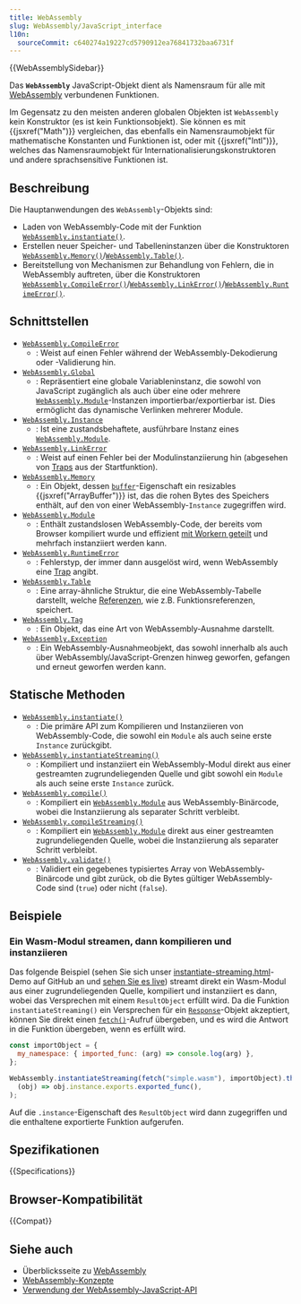 ```yaml
---
title: WebAssembly
slug: WebAssembly/JavaScript_interface
l10n:
  sourceCommit: c640274a19227cd5790912ea76841732baa6731f
---
```


{{WebAssemblySidebar}}

Das **`WebAssembly`** JavaScript-Objekt dient als Namensraum für alle mit [WebAssembly](/de/docs/WebAssembly) verbundenen Funktionen.

Im Gegensatz zu den meisten anderen globalen Objekten ist `WebAssembly` kein Konstruktor (es ist kein Funktionsobjekt). Sie können es mit {{jsxref("Math")}} vergleichen, das ebenfalls ein Namensraumobjekt für mathematische Konstanten und Funktionen ist, oder mit {{jsxref("Intl")}}, welches das Namensraumobjekt für Internationalisierungskonstruktoren und andere sprachsensitive Funktionen ist.

## Beschreibung

Die Hauptanwendungen des `WebAssembly`-Objekts sind:

- Laden von WebAssembly-Code mit der Funktion [`WebAssembly.instantiate()`](/de/docs/WebAssembly/JavaScript_interface/instantiate_static).
- Erstellen neuer Speicher- und Tabelleninstanzen über die Konstruktoren [`WebAssembly.Memory()`](/de/docs/WebAssembly/JavaScript_interface/Memory)/[`WebAssembly.Table()`](/de/docs/WebAssembly/JavaScript_interface/Table).
- Bereitstellung von Mechanismen zur Behandlung von Fehlern, die in WebAssembly auftreten, über die Konstruktoren [`WebAssembly.CompileError()`](/de/docs/WebAssembly/JavaScript_interface/CompileError)/[`WebAssembly.LinkError()`](/de/docs/WebAssembly/JavaScript_interface/LinkError)/[`WebAssembly.RuntimeError()`](/de/docs/WebAssembly/JavaScript_interface/RuntimeError).

## Schnittstellen

- [`WebAssembly.CompileError`](/de/docs/WebAssembly/JavaScript_interface/CompileError)
  - : Weist auf einen Fehler während der WebAssembly-Dekodierung oder -Validierung hin.
- [`WebAssembly.Global`](/de/docs/WebAssembly/JavaScript_interface/Global)
  - : Repräsentiert eine globale Variableninstanz, die sowohl von JavaScript zugänglich als auch über eine oder mehrere [`WebAssembly.Module`](/de/docs/WebAssembly/JavaScript_interface/Module)-Instanzen importierbar/exportierbar ist. Dies ermöglicht das dynamische Verlinken mehrerer Module.
- [`WebAssembly.Instance`](/de/docs/WebAssembly/JavaScript_interface/Instance)
  - : Ist eine zustandsbehaftete, ausführbare Instanz eines [`WebAssembly.Module`](/de/docs/WebAssembly/JavaScript_interface/Module).
- [`WebAssembly.LinkError`](/de/docs/WebAssembly/JavaScript_interface/LinkError)
  - : Weist auf einen Fehler bei der Modulinstanziierung hin (abgesehen von [Traps](https://webassembly.github.io/simd/core/intro/overview.html#trap) aus der Startfunktion).
- [`WebAssembly.Memory`](/de/docs/WebAssembly/JavaScript_interface/Memory)
  - : Ein Objekt, dessen [`buffer`](/de/docs/WebAssembly/JavaScript_interface/Memory/buffer)-Eigenschaft ein resizables {{jsxref("ArrayBuffer")}} ist, das die rohen Bytes des Speichers enthält, auf den von einer WebAssembly-`Instance` zugegriffen wird.
- [`WebAssembly.Module`](/de/docs/WebAssembly/JavaScript_interface/Module)
  - : Enthält zustandslosen WebAssembly-Code, der bereits vom Browser kompiliert wurde und effizient [mit Workern geteilt](/de/docs/Web/API/Worker/postMessage) und mehrfach instanziiert werden kann.
- [`WebAssembly.RuntimeError`](/de/docs/WebAssembly/JavaScript_interface/RuntimeError)
  - : Fehlerstyp, der immer dann ausgelöst wird, wenn WebAssembly eine [Trap](https://webassembly.github.io/simd/core/intro/overview.html#trap) angibt.
- [`WebAssembly.Table`](/de/docs/WebAssembly/JavaScript_interface/Table)
  - : Eine array-ähnliche Struktur, die eine WebAssembly-Tabelle darstellt, welche [Referenzen](https://webassembly.github.io/spec/core/syntax/types.html#syntax-reftype), wie z.B. Funktionsreferenzen, speichert.
- [`WebAssembly.Tag`](/de/docs/WebAssembly/JavaScript_interface/Tag)
  - : Ein Objekt, das eine Art von WebAssembly-Ausnahme darstellt.
- [`WebAssembly.Exception`](/de/docs/WebAssembly/JavaScript_interface/Exception)
  - : Ein WebAssembly-Ausnahmeobjekt, das sowohl innerhalb als auch über WebAssembly/JavaScript-Grenzen hinweg geworfen, gefangen und erneut geworfen werden kann.

## Statische Methoden

- [`WebAssembly.instantiate()`](/de/docs/WebAssembly/JavaScript_interface/instantiate_static)
  - : Die primäre API zum Kompilieren und Instanziieren von WebAssembly-Code, die sowohl ein `Module` als auch seine erste `Instance` zurückgibt.
- [`WebAssembly.instantiateStreaming()`](/de/docs/WebAssembly/JavaScript_interface/instantiateStreaming_static)
  - : Kompiliert und instanziiert ein WebAssembly-Modul direkt aus einer gestreamten zugrundeliegenden Quelle und gibt sowohl ein `Module` als auch seine erste `Instance` zurück.
- [`WebAssembly.compile()`](/de/docs/WebAssembly/JavaScript_interface/compile_static)
  - : Kompiliert ein [`WebAssembly.Module`](/de/docs/WebAssembly/JavaScript_interface/Module) aus WebAssembly-Binärcode, wobei die Instanziierung als separater Schritt verbleibt.
- [`WebAssembly.compileStreaming()`](/de/docs/WebAssembly/JavaScript_interface/compileStreaming_static)
  - : Kompiliert ein [`WebAssembly.Module`](/de/docs/WebAssembly/JavaScript_interface/Module) direkt aus einer gestreamten zugrundeliegenden Quelle, wobei die Instanziierung als separater Schritt verbleibt.
- [`WebAssembly.validate()`](/de/docs/WebAssembly/JavaScript_interface/validate_static)
  - : Validiert ein gegebenes typisiertes Array von WebAssembly-Binärcode und gibt zurück, ob die Bytes gültiger WebAssembly-Code sind (`true`) oder nicht (`false`).

## Beispiele

### Ein Wasm-Modul streamen, dann kompilieren und instanziieren

Das folgende Beispiel (sehen Sie sich unser [instantiate-streaming.html](https://github.com/mdn/webassembly-examples/blob/main/js-api-examples/instantiate-streaming.html)-Demo auf GitHub an und [sehen Sie es live](https://mdn.github.io/webassembly-examples/js-api-examples/instantiate-streaming.html)) streamt direkt ein Wasm-Modul aus einer zugrundeliegenden Quelle, kompiliert und instanziiert es dann, wobei das Versprechen mit einem `ResultObject` erfüllt wird. Da die Funktion `instantiateStreaming()` ein Versprechen für ein [`Response`](/de/docs/Web/API/Response)-Objekt akzeptiert, können Sie direkt einen [`fetch()`](/de/docs/Web/API/Window/fetch)-Aufruf übergeben, und es wird die Antwort in die Funktion übergeben, wenn es erfüllt wird.

```js
const importObject = {
  my_namespace: { imported_func: (arg) => console.log(arg) },
};

WebAssembly.instantiateStreaming(fetch("simple.wasm"), importObject).then(
  (obj) => obj.instance.exports.exported_func(),
);
```

Auf die `.instance`-Eigenschaft des `ResultObject` wird dann zugegriffen und die enthaltene exportierte Funktion aufgerufen.

## Spezifikationen

{{Specifications}}

## Browser-Kompatibilität

{{Compat}}

## Siehe auch

- Überblicksseite zu [WebAssembly](/de/docs/WebAssembly)
- [WebAssembly-Konzepte](/de/docs/WebAssembly/Concepts)
- [Verwendung der WebAssembly-JavaScript-API](/de/docs/WebAssembly/Using_the_JavaScript_API)
